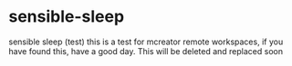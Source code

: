 # sensible-sleep
sensible sleep (test)
this is a test for mcreator remote workspaces, if you have found this, have a good day. This will be deleted and replaced soon
